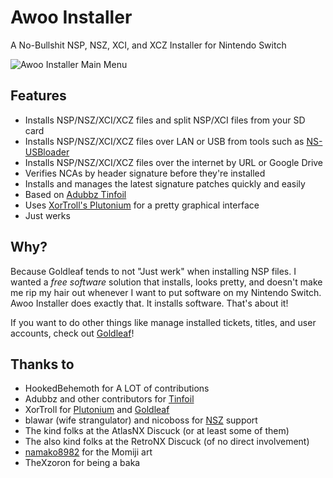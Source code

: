 # Awoo Installer
A No-Bullshit NSP, NSZ, XCI, and XCZ Installer for Nintendo Switch

![Awoo Installer Main Menu](https://i.imgur.com/armPAIU.jpg)

## Features
- Installs NSP/NSZ/XCI/XCZ files and split NSP/XCI files from your SD card
- Installs NSP/NSZ/XCI/XCZ files over LAN or USB from tools such as [NS-USBloader](https://github.com/developersu/ns-usbloader)
- Installs NSP/NSZ/XCI/XCZ files over the internet by URL or Google Drive
- Verifies NCAs by header signature before they're installed
- Installs and manages the latest signature patches quickly and easily
- Based on [Adubbz Tinfoil](https://github.com/Adubbz/Tinfoil)
- Uses [XorTroll's Plutonium](https://github.com/XorTroll/Plutonium) for a pretty graphical interface
- Just werks

## Why?
Because Goldleaf tends to not "Just werk" when installing NSP files. I wanted a *free software* solution that installs, looks pretty, and doesn't make me rip my hair out whenever I want to put software on my Nintendo Switch. Awoo Installer does exactly that. It installs software. That's about it!

If you want to do other things like manage installed tickets, titles, and user accounts, check out [Goldleaf](https://github.com/XorTroll/Goldleaf)!

## Thanks to
- HookedBehemoth for A LOT of contributions
- Adubbz and other contributors for [Tinfoil](https://github.com/Adubbz/Tinfoil)
- XorTroll for [Plutonium](https://github.com/XorTroll/Plutonium) and [Goldleaf](https://github.com/XorTroll/Goldleaf)
- blawar (wife strangulator) and nicoboss for [NSZ](https://github.com/nicoboss/nsz) support
- The kind folks at the AtlasNX Discuck (or at least some of them)
- The also kind folks at the RetroNX Discuck (of no direct involvement)
- [namako8982](https://www.pixiv.net/member.php?id=14235616) for the Momiji art
- TheXzoron for being a baka
